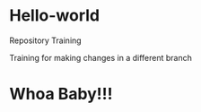 # Hello-world
Repository Training

Training for making changes in a different branch
#
#
#
# Whoa Baby!!!
